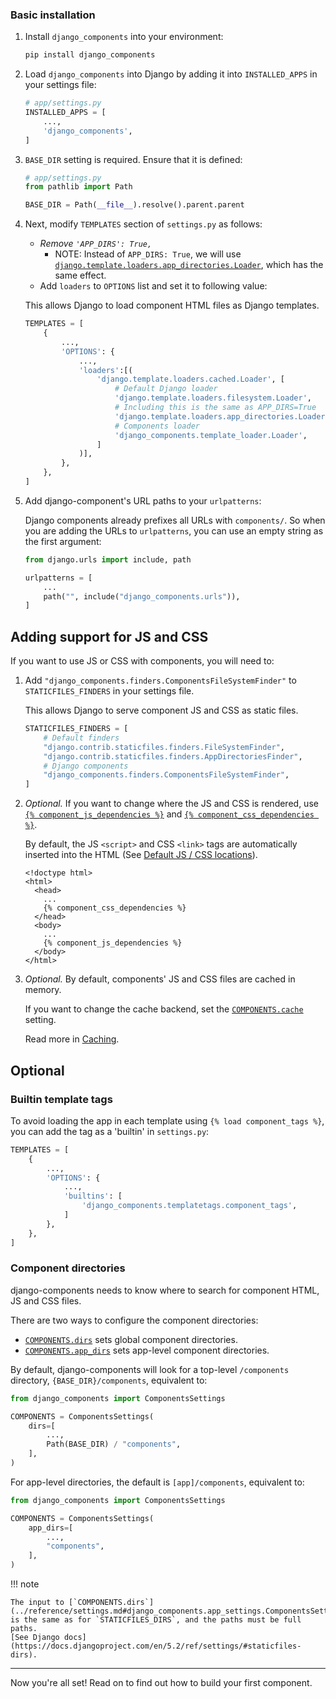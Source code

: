 ### Basic installation

1. Install `django_components` into your environment:

    ```bash
    pip install django_components
    ```

2. Load `django_components` into Django by adding it into `INSTALLED_APPS` in your settings file:

    ```python
    # app/settings.py
    INSTALLED_APPS = [
        ...,
        'django_components',
    ]
    ```

3. `BASE_DIR` setting is required. Ensure that it is defined:

    ```python
    # app/settings.py
    from pathlib import Path

    BASE_DIR = Path(__file__).resolve().parent.parent
    ```

4. Next, modify `TEMPLATES` section of `settings.py` as follows:

    - _Remove `'APP_DIRS': True,`_
        - NOTE: Instead of `APP_DIRS: True`, we will use
          [`django.template.loaders.app_directories.Loader`](https://docs.djangoproject.com/en/5.2/ref/templates/api/#django.template.loaders.app_directories.Loader),
          which has the same effect.
    - Add `loaders` to `OPTIONS` list and set it to following value:

    This allows Django to load component HTML files as Django templates.

    ```python
    TEMPLATES = [
        {
            ...,
            'OPTIONS': {
                ...,
                'loaders':[(
                    'django.template.loaders.cached.Loader', [
                        # Default Django loader
                        'django.template.loaders.filesystem.Loader',
                        # Including this is the same as APP_DIRS=True
                        'django.template.loaders.app_directories.Loader',
                        # Components loader
                        'django_components.template_loader.Loader',
                    ]
                )],
            },
        },
    ]
    ```

5. Add django-component's URL paths to your `urlpatterns`:

    Django components already prefixes all URLs with `components/`. So when you are
    adding the URLs to `urlpatterns`, you can use an empty string as the first argument:

    ```python
    from django.urls import include, path

    urlpatterns = [
        ...
        path("", include("django_components.urls")),
    ]
    ```

## Adding support for JS and CSS

If you want to use JS or CSS with components, you will need to:

1. Add `"django_components.finders.ComponentsFileSystemFinder"` to `STATICFILES_FINDERS` in your settings file.

    This allows Django to serve component JS and CSS as static files.

    ```python
    STATICFILES_FINDERS = [
        # Default finders
        "django.contrib.staticfiles.finders.FileSystemFinder",
        "django.contrib.staticfiles.finders.AppDirectoriesFinder",
        # Django components
        "django_components.finders.ComponentsFileSystemFinder",
    ]
    ```


2. _Optional._ If you want to change where the JS and CSS is rendered, use
    [`{% component_js_dependencies %}`](../reference/template_tags.md#component_css_dependencies)
    and [`{% component_css_dependencies %}`](../reference/template_tags.md#component_js_dependencies).

    By default, the JS `<script>` and CSS `<link>` tags are automatically inserted
    into the HTML (See [Default JS / CSS locations](../../concepts/advanced/rendering_js_css/#default-js-css-locations)).

    ```django
    <!doctype html>
    <html>
      <head>
        ...
        {% component_css_dependencies %}
      </head>
      <body>
        ...
        {% component_js_dependencies %}
      </body>
    </html>
    ```

3. _Optional._ By default, components' JS and CSS files are cached in memory.
   
    If you want to change the cache backend, set the [`COMPONENTS.cache`](../reference/settings.md#django_components.app_settings.ComponentsSettings.cache) setting.

    Read more in [Caching](../../guides/setup/caching).

## Optional

### Builtin template tags

To avoid loading the app in each template using `{% load component_tags %}`, you can add the tag as a 'builtin' in `settings.py`:

```python
TEMPLATES = [
    {
        ...,
        'OPTIONS': {
            ...,
            'builtins': [
                'django_components.templatetags.component_tags',
            ]
        },
    },
]
```

### Component directories

django-components needs to know where to search for component HTML, JS and CSS files.

There are two ways to configure the component directories:

- [`COMPONENTS.dirs`](../reference/settings.md#django_components.app_settings.ComponentsSettings.dirs) sets global component directories.
- [`COMPONENTS.app_dirs`](../reference/settings.md#django_components.app_settings.ComponentsSettings.app_dirs) sets app-level component directories.

By default, django-components will look for a top-level `/components` directory,
`{BASE_DIR}/components`, equivalent to:

```python
from django_components import ComponentsSettings

COMPONENTS = ComponentsSettings(
    dirs=[
        ...,
        Path(BASE_DIR) / "components",
    ],
)
```

For app-level directories, the default is `[app]/components`, equivalent to:

```python
from django_components import ComponentsSettings

COMPONENTS = ComponentsSettings(
    app_dirs=[
        ...,
        "components",
    ],
)
```

!!! note

    The input to [`COMPONENTS.dirs`](../reference/settings.md#django_components.app_settings.ComponentsSettings.dirs)
    is the same as for `STATICFILES_DIRS`, and the paths must be full paths.
    [See Django docs](https://docs.djangoproject.com/en/5.2/ref/settings/#staticfiles-dirs).

---

Now you're all set! Read on to find out how to build your first component.
